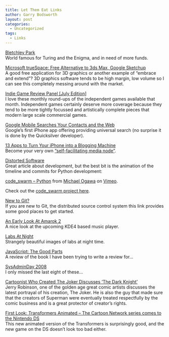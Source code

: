 ```yaml
---
title: Let Them Eat Links
author: Garry Bodsworth
layout: post
categories:
  - Uncategorized
tags:
  - Links
---
```

[Bletchley Park][1]  
World famous for Turing and the Enigma, and in need of more funds.

[Microsoft trueSpace: Free Alternative to 3ds Max, Google Sketchup][2]  
A good free application for 3D graphics or another example of &#8220;embrace and extend&#8221;? 3D graphics software tends to be high margin, low volume so I can see this completely messing around with the market.

[Indie Game Review Panel [July Edition]][3]  
I love these monthly round-ups of the independent games available that month. Independent games certainly deserve more coverage because they tend to be more tightly focussed and artistically complete pieces that modern large scale commercial games.

[Google Mobile Searches Your Contacts and the Web][4]  
Google&#8217;s first iPhone app offering providing universal search (no surprise it is done by the Quicksilver developer).

[13 Apps to Turn Your iPhone into a Blogging Machine][5]  
Become your very own [&#8220;self-facilitating media node&#8221;][6].

[Distorted Software][7]  
Great article about development, but the best bit is the animation of the timeline and commits for Python development:  
  
[code_swarm &#8211; Python][8] from [Michael Ogawa][9] on [Vimeo][10].

Check out the [code_swarm project here][11].

[New to Git?][12]  
If you are new to Git, the distributed source control system this link provides some good places to get started.

[An Early Look At Amarok 2][13]  
A nice look at the upcoming KDE4 based music player.

[Labs At Night][14]  
Strangely beautiful images of labs at night time.

[JavaScript: The Good Parts][15]  
A review of the book I have been trying to write a review for&#8230;

[SysAdminDay 2008][16]  
I only missed the last eight of these&#8230;

[Cartoonist Who Created The Joker Discusses &#8216;The Dark Knight&#8217;][17]  
Jerry Robinson, one of the golden age great comic artists discusses the latest portrayal of his creation, The Joker. He is also the guy that made sure that the creators of Superman were eventually treated respectfully by the comic business and is a great protector of creator&#8217;s rights.

[First Look: Transformers Animated &#8211; The Cartoon Network series comes to the Nintendo DS][18]  
This new animated version of the Transformers is surprisingly good, and the new game on the DS doesn&#8217;t look too bad either.

 [1]: http://www.bletchleypark.org.uk/
 [2]: http://www.labnol.org/software/microsoft-truespace-free-alternative-3dsmax-sketchup/3965/
 [3]: http://www.gametunnel.com/articles.php?id=702
 [4]: http://lifehacker.com/398284/google-mobile-searches-your-contacts-and-the-web
 [5]: http://mashable.com/2008/07/24/iphone-blogging/
 [6]: http://en.wikipedia.org/wiki/Nathan_Barley
 [7]: http://wordaligned.org/articles/distorted-software
 [8]: http://www.vimeo.com/1093745?pg=embed&sec=1093745
 [9]: http://www.vimeo.com/michaelogawa?pg=embed&sec=1093745
 [10]: http://vimeo.com?pg=embed&sec=1093745
 [11]: http://vis.cs.ucdavis.edu/~ogawa/codeswarm/
 [12]: http://github.com/blog/120-new-to-git
 [13]: http://lifehacker.com/399160/an-early-look-at-amarok-2
 [14]: http://seedmagazine.com/place/place_labs-at-night.html
 [15]: http://developers.slashdot.org/article.pl?sid=08/07/25/1239241&from=rss
 [16]: http://www.sysadminday.com/
 [17]: http://www.editorandpublisher.com/eandp/news/article_display.jsp?vnu_content_id=1003831559
 [18]: http://uk.ds.ign.com/articles/893/893197p1.html